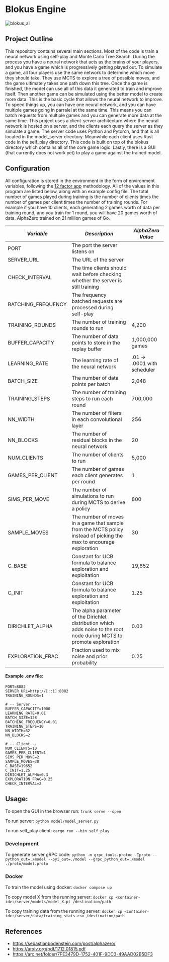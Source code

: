 # Blokus Engine

![blokus_ai](https://github.com/user-attachments/assets/b0e97f83-328a-4218-b4cf-80c7819ab331)

## Project Outline

This repository contains several main sections. Most of the code is train a neural network using self-play and Monte Carlo Tree Search. During the process you have a neural network that acts as the brains of your players, and you have a game which is progressively getting played out. To simulate a game, all four players use the same network to determine which move they should take. They use MCTS to explore a tree of possible moves, and the game ultimately takes one path down this tree. Once the game is finished, the model can use all of this data it generated to train and improve itself. Then another game can be simulated using the better model to create more data. This is the basic cycle that allows the neural network to improve. To speed things up, you can have one neural network, and you can have multiple games going in parralel at the same time. This means you can batch requests from multiple games and you can generate more data at the same time. This project uses a client-server architecture where the neural network is hosted on a server, and the clients each query the server as they simulate a game. The server code uses Python and Pytorch, and that is all located in the model_server directory. Meanwhile each client uses Rust code in the self_play directory. This code is built on top of the blokus directory which contains all of the core game logic. Lastly, there is a GUI (that currently does not work yet) to play a game against the trained model. 

## Configuration

All configuration is stored in the environment in the form of environment variables, following the [12 factor app](https://12factor.net/config) methodology. All of the values in this program are listed below, along with an example config file. The total number of games played during training is the number of clients times the number of games per client times the number of training rounds. For example if you have 10 clients, each generating 2 games worth of data per training round, and you train for 1 round, you will have 20 games worth of data. AlphaZero trained on 21 million games of Go.

| *Variable* | *Description* | *AlphaZero Value* |
| --- | --- | --- |
| PORT | The port the server listens on |  |
| SERVER_URL | The URL of the server | |
| CHECK_INTERVAL | The time clients should wait before checking whether the server is still training |  |
| BATCHING_FREQUENCY | The frequency batched requests are processed during self-play |  |
| TRAINING_ROUNDS | The number of training rounds to run | 4,200 |
| BUFFER_CAPACITY | The number of data points to store in the replay buffer | 1,000,000 games |
| LEARNING_RATE | The learning rate of the neural network | .01 -> .0001 with scheduler |
| BATCH_SIZE | The number of data points per batch | 2,048 |
| TRAINING_STEPS | The number of training steps to run each round | 700,000 |
| NN_WIDTH | The number of filters in each convolutional layer | 256 |
| NN_BLOCKS | The number of residual blocks in the neural network | 20 |
| NUM_CLIENTS | The number of clients to run | 5,000 |
| GAMES_PER_CLIENT | The number of games each client generates per round | 1 |
| SIMS_PER_MOVE | The number of simulations to run during MCTS to derive a policy | 800 |
| SAMPLE_MOVES | The number of moves in a game that sample from the MCTS policy instead of picking the max to encourage exploration | 30 |
| C_BASE | Constant for UCB formula to balance exploration and exploitation | 19,652 |
| C_INIT | Constant for UCB formula to balance exploration and exploitation | 1.25 |
| DIRICHLET_ALPHA | The alpha parameter of the Dirichlet distribution which adds noise to the root node during MCTS to promote exploration | 0.03 |
| EXPLORATION_FRAC | Fraction used to mix noise and prior probability | 0.25 |


#### Example .env file:

```env
PORT=8082
SERVER_URL=http://[::1]:8082
TRAINING_ROUNDS=1

# -- Server --
BUFFER_CAPACITY=1000
LEARNING_RATE=0.01
BATCH_SIZE=128
BATCHING_FREQUENCY=0.01
TRAINING_STEPS=10
NN_WIDTH=32
NN_BLOCKS=2

# -- Client --
NUM_CLIENTS=10
GAMES_PER_CLIENT=1
SIMS_PER_MOVE=2
SAMPLE_MOVES=30
C_BASE=19652
C_INIT=1.25
DIRICHLET_ALPHA=0.3
EXPLORATION_FRAC=0.25
CHECK_INTERVAL=2
```

## Usage:

To open the GUI in the browser run:
`trunk serve --open`

To run server:
`python model/model_server.py`

To run self_play client:
`cargo run --bin self_play`

### Development

To generate server gRPC code: `python -m grpc_tools.protoc -Iproto --python_out=./model --pyi_out=./model --grpc_python_out=./model ./proto/model.proto`

### Docker

To train the model using docker: `docker compose up`

To copy model X from the running server: `docker cp <container-id>:/server/models/model_X.pt /destination/path`

To copy training data from the running server: `docker cp <container-id>:/server/data/training_stats.csv /destination/path`


## References

- https://sebastianbodenstein.com/post/alphazero/
- https://arxiv.org/pdf/1712.01815.pdf
- https://arc.net/folder/7FE3479D-1752-401F-9DC3-49AAD02B5DF3
